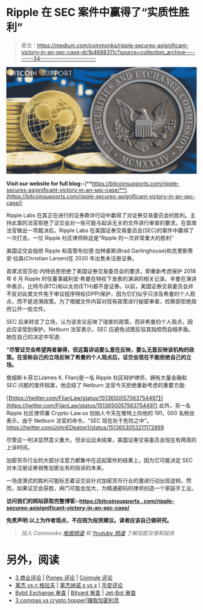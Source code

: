 # Ripple 在 SEC 案件中赢得了“实质性胜利”

> 原文：<https://medium.com/coinmonks/ripple-secures-asignificant-victory-in-an-sec-case-dc1b4688311c?source=collection_archive---------34----------------------->

![](img/3545d00e5c0306629b93bc3f3656847c.png)

**Visit our website for full blog:-**[**https://bitcoinsupports.com/ripple-secures-asignificant-victory-in-an-sec-case/**](https://bitcoinsupports.com/ripple-secures-asignificant-victory-in-an-sec-case/)

Ripple Labs 在其正在进行的证券欺诈行动中赢得了对证券交易委员会的胜利。主持此案的法官拒绝了证交会对一些可能与起诉无关的文件进行审查的要求。在首席法官做出一项裁决后，Ripple Labs 在美国证券交易委员会(SEC)的案件中赢得了一次打击，一位 Ripple 社区律师称这是“Ripple 的一次非常重大的胜利”

美国证交会指控 Ripple 和高管布拉德·加林豪斯(Brad Garlinghouse)和克里斯蒂安·拉森(Christian Larsen)在 2020 年出售未注册证券。

首席法官莎拉·内特伯恩拒绝了美国证券交易委员会的要求，即重新考虑保护 2018 年 6 月 Ripple 时任董事威利安·希曼在特权下发表的演讲的相关记录。辛曼在演讲中表示，比特币(BTC)和以太坊(ETH)都不是证券。以前，美国证券交易委员会并不反对此类文件免于审议程序特权(DPP)保护，因为它们似乎只涉及希曼的个人观点，而不是涟漪政策。为了根据文件内容对现有政策进行秘密审查，检察部拒绝政府公开一些文件。

SEC 后来转变了立场，认为该言论反映了瑞普的政策，而非希曼的个人观点，因此应该受到保护。Netburn 法官表示，SEC 应避免试图反驳其指控而自相矛盾。她在自己的决定中写道:

**“尽管证交会希望两者兼得，但这篇讲话要么意在反映，要么无意反映该机构的政策。在坚称自己的立场反映了希曼的个人观点后，证交会现在不能拒绝自己的立场。**

詹姆斯·k·菲兰(James K. Filan)是一名 Ripple 社区辩护律师，拥有大量金融和 SEC 问题的案件档案，他总结了 Netburn 法官今天拒绝重新考虑的重要方面:

[【https://twitter.com/FilanLaw/status/1513650057563754497】](https://twitter.com/FilanLaw/status/1513650057563754497) 
此外，另一名 Ripple 社区律师兼 Crypto-Law.us 创始人今天在推特上向他的 191，000 名粉丝表示，由于 Netburn 法官的命令，“SEC 现在处于危险之中”。https://twitter.com/JohnEDeaton1/status/1513653053211172869

尽管这一判决显然意义重大，但诉讼远未结束，美国证券交易委员会现在有两周的上诉时间。

加密货币行业的大部分注意力都集中在这起案件的结果上，因为它可能决定 SEC 对未注册证券销售加密业务的投诉的未来。

一场涟漪式的胜利可能标志着证交会针对加密货币行业的激进行动出现逆转。然而，如果证交会获胜，闸门可能会加大，为精通密码的律师创造一个家庭手工业。

**访问我们的网站获取完整博客:-**[**https://bitcoinsupports . com/ripple-secures-asisignificant-victory-in-an-sec-case/**](https://bitcoinsupports.com/ripple-secures-asignificant-victory-in-an-sec-case/)

**免责声明:以上为作者观点，不应视为投资建议。读者应该自己做研究。**

> *加入 Coinmonks* [*电报频道*](https://t.me/coincodecap) *和* [*Youtube 频道*](https://www.youtube.com/c/coinmonks/videos) *了解加密交易和投资*

# 另外，阅读

*   [3 商业评论](/coinmonks/3commas-review-an-excellent-crypto-trading-bot-2020-1313a58bec92) | [Pionex 评论](https://coincodecap.com/pionex-review-exchange-with-crypto-trading-bot) | [Coinrule 评论](/coinmonks/coinrule-review-2021-a-beginner-friendly-crypto-trading-bot-daf0504848ba)
*   [莱杰 vs n 格拉夫](/coinmonks/ledger-vs-ngrave-zero-7e40f0c1d694) | [莱杰纳诺 s vs x](/coinmonks/ledger-nano-s-vs-x-battery-hardware-price-storage-59a6663fe3b0) | [币安评论](/coinmonks/binance-review-ee10d3bf3b6e)
*   [Bybit Exchange 审查](/coinmonks/bybit-exchange-review-dbd570019b71) | [Bityard 审查](https://coincodecap.com/bityard-reivew) | [Jet-Bot 审查](https://coincodecap.com/jet-bot-review)
*   [3 commas vs crypto hopper](/coinmonks/3commas-vs-pionex-vs-cryptohopper-best-crypto-bot-6a98d2baa203)|[赚取加密利息](/coinmonks/earn-crypto-interest-b10b810fdda3)